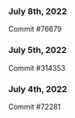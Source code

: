 ### July 8th, 2022

Commit #76679

### July 5th, 2022

Commit #314353


### July 4th, 2022

Commit #72281
